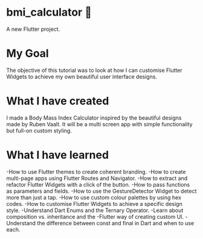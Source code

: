 # bmi_calculator 💪

A new Flutter project.

# My Goal 

The objective of this tutorial was to look at how I can customise Flutter Widgets to achieve my own beautiful user interface designs. 

# What I have created 

I made a Body Mass Index Calculator inspired by the beautiful designs made by Ruben Vaalt. It will be a multi screen app with simple functionality but full-on custom styling.

# What I have learned

-How to use Flutter themes to create coherent branding.
-How to create multi-page apps using Flutter Routes and Navigator.
-How to extract and refactor Flutter Widgets with a click of the button.
-How to pass functions as parameters and fields.
-How to use the GestureDetector Widget to detect more than just a tap.
-How to use custom colour palettes by using hex codes.
-How to customise Flutter Widgets to achieve a specific design style.
-Understand Dart Enums and the Ternary Operator.
-Learn about composition vs. inheritance and the -Flutter way of creating custom UI.
-Understand the difference between const and final in Dart and when to use each.